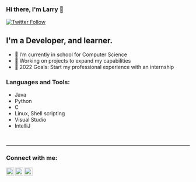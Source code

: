 ### Hi there, I'm Larry 👋

[![Twitter Follow](https://img.shields.io/twitter/follow/larrylee1994?color=1DA1F2&logo=twitter&style=for-the-badge)](https://twitter.com/intent/follow?original_referer=https%3A%2F%2Fgithub.com%2Flarrylee1994&screen_name=larrylee1994)

## I'm a Developer, and learner.

- 🌱 I’m currently in school for Computer Science
- 🌱 Working on projects to expand my capabilities
- 🥅 2022 Goals: Start my professional experience with an internship

### Languages and Tools:

- Java
- Python
- C
- Linux, Shell scripting
- Visual Studio
- IntelliJ

<br />

---
### Connect with me:

[<img align="left" alt="larrylee1994 | Twitter" width="22px" src="https://cdn.jsdelivr.net/npm/simple-icons@v3/icons/twitter.svg" />][twitter]
[<img align="left" alt="larryleejr | LinkedIn" width="22px" src="https://cdn.jsdelivr.net/npm/simple-icons@v3/icons/linkedin.svg" />][linkedin]
[<img align="left" alt="larrylee1994 | Instagram" width="22px" src="https://cdn.jsdelivr.net/npm/simple-icons@v3/icons/instagram.svg" />][instagram]


[twitter]: https://twitter.com/larrylee1994
[instagram]: https://instagram.com/larrylee1994
[linkedin]: https://linkedin.com/in/larryleejr

